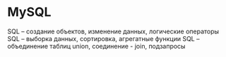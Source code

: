 # MySQL
SQL – создание объектов, изменение данных, логические операторы
SQL – выборка данных, сортировка, агрегатные функции
SQL – объединение таблиц union, соединение - join, подзапросы
